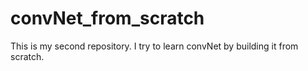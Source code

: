 # convNet_from_scratch
This is my second repository. I try to learn convNet by building it from scratch. 
